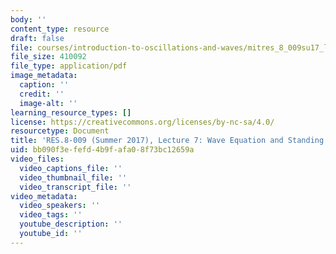 ```yaml
---
body: ''
content_type: resource
draft: false
file: courses/introduction-to-oscillations-and-waves/mitres_8_009su17_lec7.pdf
file_size: 410092
file_type: application/pdf
image_metadata:
  caption: ''
  credit: ''
  image-alt: ''
learning_resource_types: []
license: https://creativecommons.org/licenses/by-nc-sa/4.0/
resourcetype: Document
title: 'RES.8-009 (Summer 2017), Lecture 7: Wave Equation and Standing Waves'
uid: bb090f3e-fefd-4b9f-afa0-8f73bc12659a
video_files:
  video_captions_file: ''
  video_thumbnail_file: ''
  video_transcript_file: ''
video_metadata:
  video_speakers: ''
  video_tags: ''
  youtube_description: ''
  youtube_id: ''
---
```

